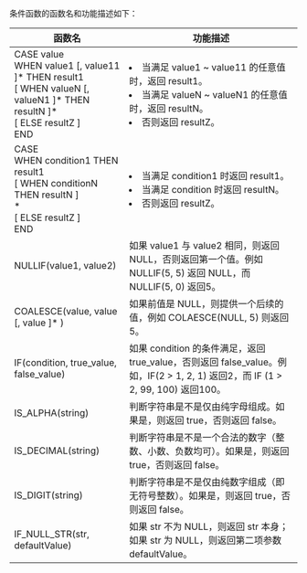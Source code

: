 条件函数的函数名和功能描述如下：

| 函数名                                                       | 功能描述                                                     |
| ------------------------------------------------------------ | ------------------------------------------------------------ |
| CASE value<br>WHEN value1 [, value11 ]\* THEN result1<br>[ WHEN valueN [, valueN1 ]\* THEN resultN ]\*<br>[ ELSE resultZ ]<br>END | <li>当满足 value1 ~ value11 的任意值时，返回 result1。<li>当满足 valueN ~ valueN1 的任意值时，返回 resultN。<li>否则返回 resultZ。 |
| CASE<br>WHEN condition1 THEN result1<br>[ WHEN conditionN THEN resultN ]<br>\*<br>[ ELSE resultZ ]<br>END | <li>当满足 condition1 时返回 result1。<li>当满足 condition 时返回 resultN。<li>否则返回 resultZ。 |
| NULLIF(value1, value2)      | 如果 value1 与 value2 相同，则返回 NULL，否则返回第一个值。例如 NULLIF(5, 5) 返回 NULL，而 NULLIF(5, 0) 返回5。 |
| COALESCE(value, value [, value ]\* )               | 如果前值是 NULL，则提供一个后续的值，例如 COLAESCE(NULL, 5) 则返回5。 |
| IF(condition, true_value, false_value)             | 如果 condition 的条件满足，返回 true_value，否则返回 false_value。例如，IF(2 > 1, 2, 1) 返回2，而 IF (1 > 2, 99, 100) 返回100。 |
| IS_ALPHA(string)                  | 判断字符串是不是仅由纯字母组成。如果是，则返回 true，否则返回 false。 |
| IS_DECIMAL(string)         | 判断字符串是不是一个合法的数字（整数、小数、负数均可）。如果是，则返回 true，否则返回 false。 |
| IS_DIGIT(string)         | 判断字符串是不是仅由纯数字组成（即无符号整数）。如果是，则返回 true，否则返回 false。 |
| IF_NULL_STR(str, defaultValue)   | 如果 str 不为 NULL，则返回 str 本身；如果 str 为 NULL，则返回第二项参数 defaultValue。 |
